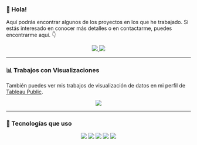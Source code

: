 ### 👋 Hola!

Aquí podrás encontrar algunos de los proyectos en los que he trabajado. Si estás interesado en conocer más detalles o en contactarme, puedes encontrarme aquí. 👇

<p align="center">
  <a href="https://cristiancampero.carrd.co">
    <img src="https://img.shields.io/badge/Portfolio_website-6a0bbd?style=for-the-badge&logoColor=white">
  </a>
  <a href="https://www.linkedin.com/in/cristiancampero">
    <img src="https://img.shields.io/badge/LinkedIn-grey?style=for-the-badge&logo=linkedin&logoColor=white&labelColor=6a0bbd">
  </a>
</p>

---
### 📊  Trabajos con Visualizaciones
También puedes ver mis trabajos de visualización de datos en mi perfil de [Tableau Public](https://public.tableau.com/app/profile/cristiancampero).

<p align="center">
  <a href="https://public.tableau.com/app/profile/cristiancampero" target="_blank">
    <img src="https://img.shields.io/badge/Tableau-grey?style=for-the-badge&logo=Tableau&logoColor=white&labelColor=6a0bbd">
  </a>
</p>

---
### 🚀 Tecnologías que uso

<p align="center">
    <img src="https://img.shields.io/badge/Python-grey?style=for-the-badge&logo=python&logoColor=white&labelColor=6a0bbd">
    <img src="https://img.shields.io/badge/MySQL-grey?style=for-the-badge&logo=mysql&logoColor=white&labelColor=6a0bbd">
    <img src="https://img.shields.io/badge/Tableau-grey?style=for-the-badge&logo=Tableau&logoColor=white&labelColor=6a0bbd">
    <img src="https://img.shields.io/badge/Power_BI-grey?style=for-the-badge&logo=Power%20BI&logoColor=white&labelColor=6a0bbd">
    <img src="https://img.shields.io/badge/Excel-grey?style=for-the-badge&logo=microsoft-excel&logoColor=white&labelColor=6a0bbd">
</p>


